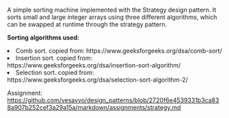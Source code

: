 A simple sorting machine implemented with the Strategy design pattern. It sorts small and large integer arrays using three different algorithms, which can be swapped at runtime through the strategy pattern.

<b>Sorting algorithms used:</b>
<li>Comb sort. copied from: https://www.geeksforgeeks.org/dsa/comb-sort/</li>
<li>Insertion sort. copied from: https://www.geeksforgeeks.org/dsa/insertion-sort-algorithm/</li>
<li>Selection sort. copied from: https://www.geeksforgeeks.org/dsa/selection-sort-algorithm-2/</li>

Assignment: https://github.com/vesavvo/design_patterns/blob/2720f6e4539331b3ca838a907b252cef3a29a15a/markdown/assignments/strategy.md